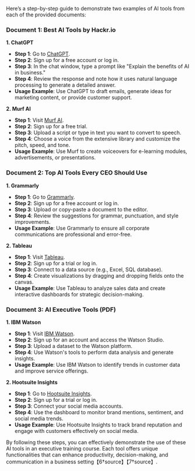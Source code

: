 Here’s a step-by-step guide to demonstrate two examples of AI tools from each of the provided documents:

### Document 1: Best AI Tools by Hackr.io
**1. ChatGPT**
   - **Step 1**: Go to [ChatGPT](https://chat.openai.com).
   - **Step 2**: Sign up for a free account or log in.
   - **Step 3**: In the chat window, type a prompt like "Explain the benefits of AI in business."
   - **Step 4**: Review the response and note how it uses natural language processing to generate a detailed answer.
   - **Usage Example**: Use ChatGPT to draft emails, generate ideas for marketing content, or provide customer support.

**2. Murf AI**
   - **Step 1**: Visit [Murf AI](https://murf.ai).
   - **Step 2**: Sign up for a free trial.
   - **Step 3**: Upload a script or type in text you want to convert to speech.
   - **Step 4**: Choose a voice from the extensive library and customize the pitch, speed, and tone.
   - **Usage Example**: Use Murf to create voiceovers for e-learning modules, advertisements, or presentations.

### Document 2: Top AI Tools Every CEO Should Use
**1. Grammarly**
   - **Step 1**: Go to [Grammarly](https://www.grammarly.com).
   - **Step 2**: Sign up for a free account or log in.
   - **Step 3**: Upload or copy-paste a document to the editor.
   - **Step 4**: Review the suggestions for grammar, punctuation, and style improvements.
   - **Usage Example**: Use Grammarly to ensure all corporate communications are professional and error-free.

**2. Tableau**
   - **Step 1**: Visit [Tableau](https://www.tableau.com).
   - **Step 2**: Sign up for a trial or log in.
   - **Step 3**: Connect to a data source (e.g., Excel, SQL database).
   - **Step 4**: Create visualizations by dragging and dropping fields onto the canvas.
   - **Usage Example**: Use Tableau to analyze sales data and create interactive dashboards for strategic decision-making.

### Document 3: AI Executive Tools (PDF)
**1. IBM Watson**
   - **Step 1**: Visit [IBM Watson](https://www.ibm.com/watson).
   - **Step 2**: Sign up for an account and access the Watson Studio.
   - **Step 3**: Upload a dataset to the Watson platform.
   - **Step 4**: Use Watson's tools to perform data analysis and generate insights.
   - **Usage Example**: Use IBM Watson to identify trends in customer data and improve service offerings.

**2. Hootsuite Insights**
   - **Step 1**: Go to [Hootsuite Insights](https://hootsuite.com/platform/hootsuite-insights).
   - **Step 2**: Sign up for a trial or log in.
   - **Step 3**: Connect your social media accounts.
   - **Step 4**: Use the dashboard to monitor brand mentions, sentiment, and social media trends.
   - **Usage Example**: Use Hootsuite Insights to track brand reputation and engage with customers effectively on social media.

By following these steps, you can effectively demonstrate the use of these AI tools in an executive training course. Each tool offers unique functionalities that can enhance productivity, decision-making, and communication in a business setting【6†source】【7†source】.
